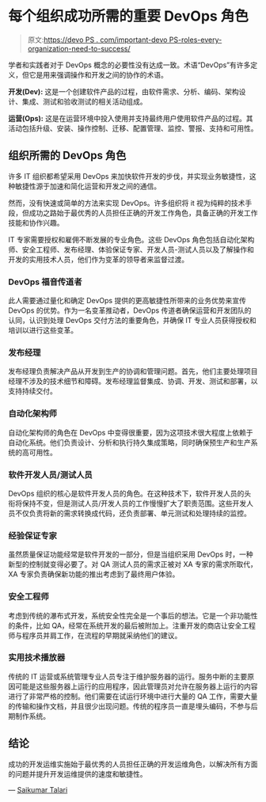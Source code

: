 # 每个组织成功所需的重要 DevOps 角色

> 原文:[https://devo PS . com/important-devo PS-roles-every-organization-need-to-success/](https://devops.com/important-devops-roles-every-organization-needs-to-succeed/)

学者和实践者对于 DevOps 概念的必要性没有达成一致。术语“DevOps”有许多定义，但它是用来强调操作和开发之间的协作的术语。

**开发(Dev):** 这是一个创建软件产品的过程，由软件需求、分析、编码、架构设计、集成、测试和验收测试的相关活动组成。

**运营(Ops):** 这是在运营环境中投入使用并支持最终用户使用软件产品的过程。其活动包括升级、安装、操作控制、迁移、配置管理、监控、警报、支持和可用性。

## **组织所需的 DevOps 角色**

许多 IT 组织都希望采用 DevOps 来加快软件开发的步伐，并实现业务敏捷性，这种敏捷性源于加速和简化运营和开发之间的通信。

然而，没有快速或简单的方法来实现 DevOps。许多组织将 it 视为纯粹的技术手段，但成功之路始于最优秀的人员担任正确的开发工作角色，具备正确的开发工作技能和协作兴趣。

IT 专家需要授权和雇佣不断发展的专业角色。这些 DevOps 角色包括自动化架构师、安全工程师、发布经理、体验保证专家、开发人员-测试人员以及了解操作和开发的实用技术人员，他们作为变革的领导者来监督过渡。

### **DevOps 福音传道者**

此人需要通过量化和确定 DevOps 提供的更高敏捷性所带来的业务优势来宣传 DevOps 的优势。作为一名变革推动者，DevOps 传道者确保运营和开发团队的认同，认识到处理 DevOps 交付方法的重要角色，并确保 IT 专业人员获得授权和培训以进行这些变革。

### **发布经理**

发布经理负责解决产品从开发到生产的协调和管理问题。首先，他们主要处理项目经理不涉及的技术细节和障碍。发布经理监督集成、协调、开发、测试和部署，以支持持续交付。

### **自动化架构师**

自动化架构师的角色在 DevOps 中变得很重要，因为这项技术很大程度上依赖于自动化系统。他们负责设计、分析和执行持久集成策略，同时确保预生产和生产系统的高可用性。

### **软件开发人员/测试人员**

DevOps 组织的核心是软件开发人员的角色。在这种技术下，软件开发人员的头衔将保持不变，但是测试人员/开发人员的工作慢慢扩大了职责范围。这些开发人员不仅负责将新的需求转换成代码，还负责部署、单元测试和处理持续的监控。

### **经验保证专家**

虽然质量保证功能经常是软件开发的一部分，但是当组织采用 DevOps 时，一种新型的控制就变得必要了。对 QA 测试人员的需求正被对 XA 专家的需求所取代，XA 专家负责确保新功能的推出考虑到了最终用户体验。

### **安全工程师**

考虑到传统的瀑布式开发，系统安全性完全是一个事后的想法。它是一个非功能性的条件，比如 QA，经常在系统开发的最后被附加上。注重开发的商店让安全工程师与程序员并肩工作，在流程的早期就采纳他们的建议。

### **实用技术播放器**

传统的 IT 运营或系统管理专业人员专注于维护服务器的运行。服务中断的主要原因可能是这些服务器上运行的应用程序，因此管理员对允许在服务器上运行的内容进行了非常严格的控制。他们需要在试运行环境中进行大量的 QA 工作，需要大量的传输和操作文档，并且很少出现问题。传统的程序员一直是埋头编码，不参与后期制作系统。

## 结论

成功的开发运维实施始于最优秀的人员担任正确的开发运维角色，以解决所有方面的问题并提升开发运维提供的速度和敏捷性。

— [Saikumar Talari](https://devops.com/author/saikumar-talari/)
